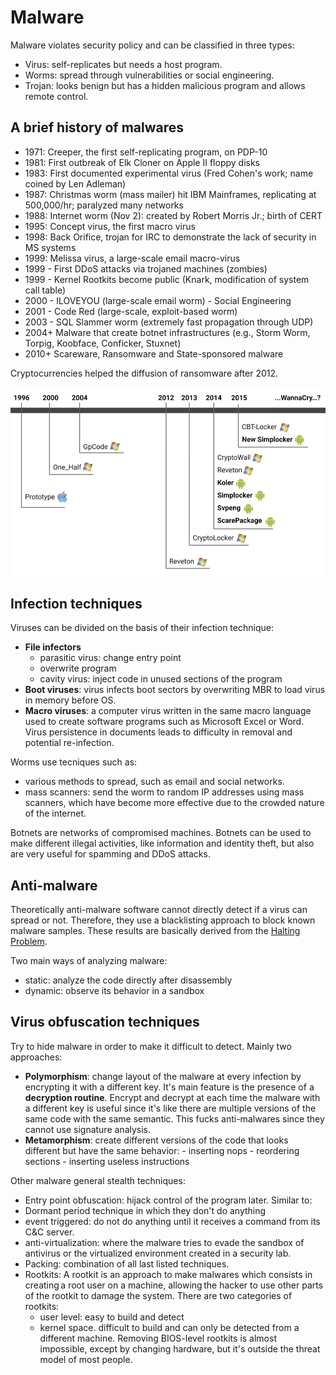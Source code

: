 
# Malware

Malware violates security policy and can be classified in three types:

- Virus: self-replicates but needs a host program.
- Worms: spread through vulnerabilities or social engineering.
- Trojan: looks benign but has a hidden malicious program and allows remote control.

## A brief history of malwares 

- 1971: Creeper, the first self-replicating program, on PDP-10
- 1981: First outbreak of Elk Cloner on Apple II floppy disks
- 1983: First documented experimental virus (Fred Cohen's work; name coined by Len Adleman)
- 1987: Christmas worm (mass mailer) hit IBM Mainframes, replicating at 500,000/hr; paralyzed many networks
- 1988: Internet worm (Nov 2): created by Robert Morris Jr.; birth of CERT
- 1995: Concept virus, the first macro virus
- 1998: Back Orifice, trojan for IRC to demonstrate the lack of security in MS systems
- 1999: Melissa virus, a large-scale email macro-virus
- 1999 - First DDoS attacks via trojaned machines (zombies)
- 1999 - Kernel Rootkits become public (Knark, modification of system call table)
- 2000 - ILOVEYOU (large-scale email worm) - Social Engineering
- 2001 - Code Red (large-scale, exploit-based worm)
- 2003 - SQL Slammer worm (extremely fast propagation through UDP)
- 2004+ Malware that create botnet infrastructures (e.g., Storm Worm, Torpig, Koobface, Conficker, Stuxnet) 
- 2010+ Scareware, Ransomware and State-sponsored malware

Cryptocurrencies helped the diffusion of ransomware after 2012. 

![](images/98dd036f36eb5c54c39d1b66ab838a42.png)



## Infection techniques

Viruses can be divided on the basis of their infection technique:

- **File infectors**
	- parasitic virus: change entry point
	- overwrite program
	- cavity virus: inject code in unused sections of the program
- **Boot viruses**: virus infects boot sectors by overwriting MBR to load virus in memory before OS.
- **Macro viruses**: a computer virus written in the same macro language used to create software programs such as Microsoft Excel or Word. Virus persistence in documents leads to difficulty in removal and potential re-infection.

Worms use tecniques such as: 

- various methods to spread, such as email and social networks. 
- mass scanners: send the worm to random IP addresses using mass scanners, which have become more effective due to the crowded nature of the internet. 

Botnets are networks of compromised machines. Botnets can be used to make different illegal activities, like information and identity theft, but also are very useful for spamming and DDoS attacks.

## Anti-malware

Theoretically anti-malware software cannot directly detect if a virus can spread or not. Therefore, they use a blacklisting approach to block known malware samples. These results are basically derived from the [Halting Problem](../../../BSc(italian)/Algoritmi%20e%20Principi%20dell'Informatica/src/07.Computabilità.md#Halting%20Problem). 

Two main ways of analyzing malware: 

- static: analyze the code directly after disassembly
- dynamic: observe its behavior in a sandbox

## Virus obfuscation techniques

Try to hide malware in order to make it difficult to detect. Mainly two approaches:

- **Polymorphism**: change layout of the malware at every infection by encrypting it with a different key. It's main feature is the presence of a **decryption routine**. Encrypt and decrypt at each time the malware with a different key is useful since it's like there are multiple versions of the same code with the same semantic. This fucks anti-malwares since they cannot use signature analysis. 
- **Metamorphism**: create different versions of the code that looks different but have the same behavior: 
	  - inserting nops
	  - reordering sections
	  - inserting useless instructions


Other malware general stealth techniques: 

- Entry point obfuscation: hijack control of the program later. Similar to:
- Dormant period technique in which they don't do anything
- event triggered: do not do anything until it receives a command from its C&C server.
- anti-virtualization: where the malware tries to evade the sandbox of antivirus or the virtualized environment created in a security lab. 
- Packing: combination of all last listed techniques. 
- Rootkits: A rootkit is an approach to make malwares which consists in creating a root user on a machine, allowing the hacker to use other parts of the rootkit to damage the system. There are two categories of rootkits: 
	- user level: easy to build and detect
	- kernel space. difficult to build and can only be detected from a different machine. Removing BIOS-level rootkits is almost impossible, except by changing hardware, but it's outside the threat model of most people.
